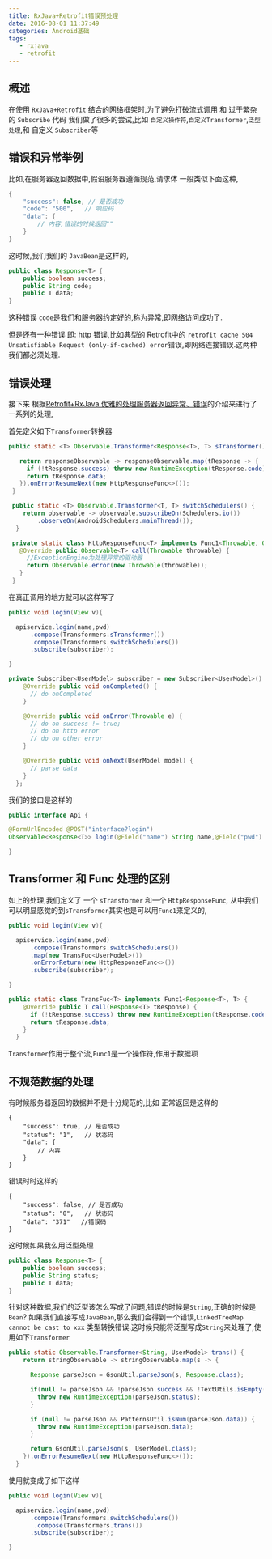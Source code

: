 ```yaml
---
title: RxJava+Retrofit错误预处理
date: 2016-08-01 11:37:49
categories: Android基础
tags:
   - rxjava
   - retrofit
---
```


## 概述

在使用 `RxJava+Retrofit` 结合的网络框架时,为了避免打破流式调用 和 过于繁杂的 `Subscribe` 代码
我们做了很多的尝试,比如 `自定义操作符`,`自定义Transformer`,`泛型处理`,和 自定义 `Subscriber`等


## 错误和异常举例

比如,在服务器返回数据中,假设服务器遵循规范,请求体 一般类似下面这种,

```java
{
    "success": false, // 是否成功
    "code": "500",   // 响应码
    "data": {
        // 内容,错误的时候返回""
    }      
}
```
<!-- more -->

这时候,我们我们的 `JavaBean`是这样的,

```java
public class Response<T> {
    public boolean success;
    public String code;
    public T data;
}
```
这种错误 `code`是我们和服务器约定好的,称为异常,即网络访问成功了.

但是还有一种错误 即: http 错误,比如典型的
Retrofit中的 `retrofit cache 504 Unsatisfiable Request (only-if-cached) error`错误,即网络连接错误.这两种我们都必须处理.

## 错误处理

接下来 根据[Retrofit+RxJava 优雅的处理服务器返回异常、错误](http://blog.csdn.net/jdsjlzx/article/details/51882661)的介绍来进行了一系列的处理,

首先定义如下`Transformer`转换器

```java
public static <T> Observable.Transformer<Response<T>, T> sTransformer() {

   return responseObservable -> responseObservable.map(tResponse -> {
     if (!tResponse.success) throw new RuntimeException(tResponse.code);
     return tResponse.data;
   }).onErrorResumeNext(new HttpResponseFunc<>());
 }

 public static <T> Observable.Transformer<T, T> switchSchedulers() {
    return observable -> observable.subscribeOn(Schedulers.io())
        .observeOn(AndroidSchedulers.mainThread());
  }

 private static class HttpResponseFunc<T> implements Func1<Throwable, Observable<T>> {
   @Override public Observable<T> call(Throwable throwable) {
     //ExceptionEngine为处理异常的驱动器
     return Observable.error(new Throwable(throwable));
   }
 }
```

在真正调用的地方就可以这样写了

```java
public void login(View v){

  apiservice.login(name,pwd)
      .compose(Transformers.sTransformer())
      .compose(Transformers.switchSchedulers())
      .subscribe(subscriber);

}

private Subscriber<UserModel> subscriber = new Subscriber<UserModel>() {
    @Override public void onCompleted() {
      // do onCompleted
    }

    @Override public void onError(Throwable e) {
      // do on success != true;
      // do on http error
      // do on other error
    }

    @Override public void onNext(UserModel model) {
      // parse data
    }
  };
```

我们的接口是这样的

```java
public interface Api {

@FormUrlEncoded @POST("interface?login")
Observable<Response<T>> login(@Field("name") String name,@Field("pwd") String pwd);

}
```

## Transformer 和 Func 处理的区别

如上的处理,我们定义了 一个 `sTransformer` 和一个 `HttpResponseFunc`,
从中我们可以明显感觉的到`sTransformer`其实也是可以用`Func1`来定义的,

```java
public void login(View v){

  apiservice.login(name,pwd)
      .compose(Transformers.switchSchedulers())
      .map(new TransFuc<UserModel>())
      .onErrorReturn(new HttpResponseFunc<>())
      .subscribe(subscriber);

}
```

```java
public static class TransFuc<T> implements Func1<Response<T>, T> {
    @Override public T call(Response<T> tResponse) {
      if (!tResponse.success) throw new RuntimeException(tResponse.code);
      return tResponse.data;
    }
  }
```

`Transformer`作用于整个流,`Func1`是一个操作符,作用于数据项

## 不规范数据的处理

有时候服务器返回的数据并不是十分规范的,比如
正常返回是这样的
```
{
    "success": true, // 是否成功
    "status": "1",   // 状态码
    "data": {
        // 内容
    }      
}
```

错误时时这样的

```
{
    "success": false, // 是否成功
    "status": "0",   // 状态码
    "data": "371"   //错误码  
}
```
这时候如果我么用泛型处理

```java
public class Response<T> {
    public boolean success;
    public String status;
    public T data;
}
```
针对这种数据,我们的泛型该怎么写成了问题,错误的时候是`String`,正确的时候是`Bean`?
如果我们直接写成`JavaBean`,那么我们会得到一个错误,`LinkedTreeMap cannot be cast to xxx`
类型转换错误.这时候只能将泛型写成`String`来处理了,使用如下`Transformer`

```java
public static Observable.Transformer<String, UserModel> trans() {
    return stringObservable -> stringObservable.map(s -> {

      Response parseJson = GsonUtil.parseJson(s, Response.class);

      if(null != parseJson && !parseJson.success && !TextUtils.isEmpty(parseJson.status)){
        throw new RuntimeException(parseJson.status);
      }

      if (null != parseJson && PatternsUtil.isNum(parseJson.data)) {
        throw new RuntimeException(parseJson.data);
      }

      return GsonUtil.parseJson(s, UserModel.class);
    }).onErrorResumeNext(new HttpResponseFunc<>());
  }
```
使用就变成了如下这样

```java
public void login(View v){

  apiservice.login(name,pwd)
      .compose(Transformers.switchSchedulers())
       .compose(Transformers.trans())
      .subscribe(subscriber);

}
```
